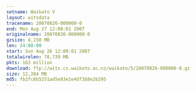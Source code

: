 ```yaml
---
setname: Waikato V
layout: witsdata
tracename: 20070826-000000-0
end: Mon Aug 27 12:00:01 2007
originalname: 20070826-000000-0
gzsize: 4,150 MB
len: 24:00:00
start: Sun Aug 26 12:00:01 2007
totalwirelen: 78,739 MB
pkts: 163 million
download: ftp://wits.cs.waikato.ac.nz/waikato/5/20070826-000000-0.gz
size: 12,284 MB
md5: fb2fc6b5251ad5e83e1e4df3b8e2b295
---
```

